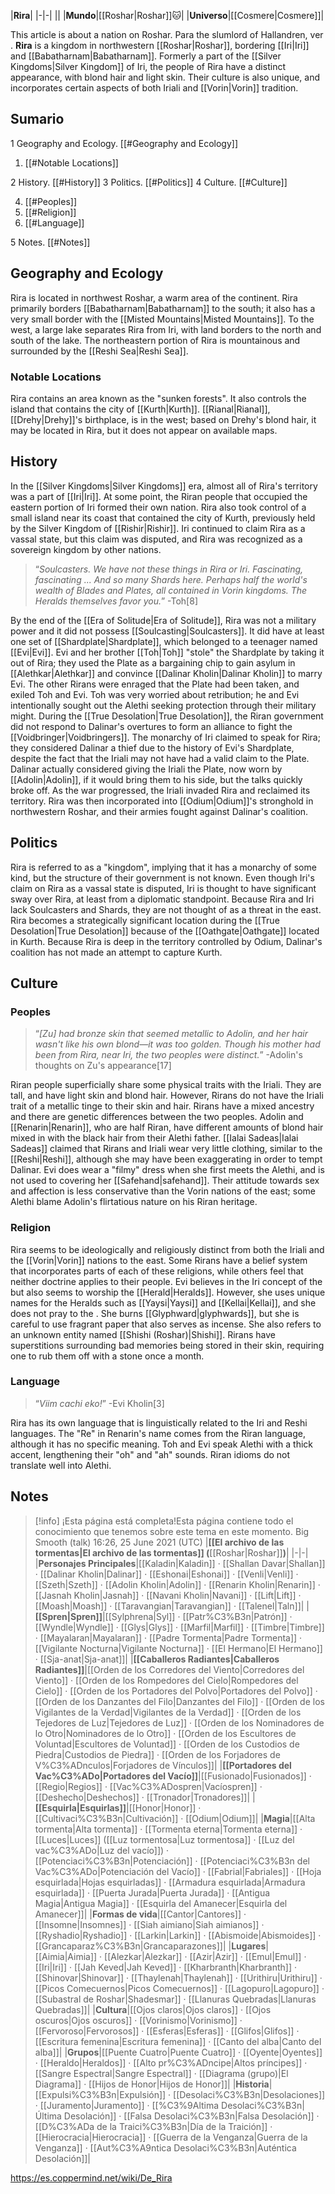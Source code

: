 |**Rira**|
|-|-|
||
|**Mundo**|[[Roshar\|Roshar]]🐱︎|
|**Universo**|[[Cosmere\|Cosmere]]|

This article is about a nation on Roshar. Para the slumlord of Hallandren, ver .
**Rira** is a kingdom in northwestern [[Roshar\|Roshar]], bordering [[Iri\|Iri]] and [[Babatharnam\|Babatharnam]]. Formerly a part of the [[Silver Kingdoms\|Silver Kingdom]] of Iri, the people of Rira have a distinct appearance, with blond hair and light skin. Their culture is also unique, and incorporates certain aspects of both Iriali and [[Vorin\|Vorin]] tradition.

## Sumario

1 Geography and Ecology. [[#Geography and Ecology]] 

1. [[#Notable Locations]] 


2 History. [[#History]] 
3 Politics. [[#Politics]] 
4 Culture. [[#Culture]] 

4. [[#Peoples]] 
4. [[#Religion]] 
4. [[#Language]] 


5 Notes. [[#Notes]] 


## Geography and Ecology
Rira is located in northwest Roshar, a warm area of the continent. Rira primarily borders [[Babatharnam\|Babatharnam]] to the south; it also has a very small border with the [[Misted Mountains\|Misted Mountains]]. To the west, a large lake separates Rira from Iri, with land borders to the north and south of the lake. The northeastern portion of Rira is mountainous and surrounded by the [[Reshi Sea\|Reshi Sea]].

### Notable Locations
Rira contains an area known as the "sunken forests". It also controls the island that contains the city of [[Kurth\|Kurth]]. [[Rianal\|Rianal]], [[Drehy\|Drehy]]'s birthplace, is in the west; based on Drehy's blond hair, it may be located in Rira, but it does not appear on available maps.

## History
In the [[Silver Kingdoms\|Silver Kingdoms]] era, almost all of Rira's territory was a part of [[Iri\|Iri]]. At some point, the Riran people that occupied the eastern portion of Iri formed their own nation. Rira also took control of a small island near its coast that contained the city of Kurth, previously held by the Silver Kingdom of [[Rishir\|Rishir]].
Iri continued to claim Rira as a vassal state, but this claim was disputed, and Rira was recognized as a sovereign kingdom by other nations.

>“*Soulcasters. We have not these things in Rira or Iri. Fascinating, fascinating ... And so many Shards here. Perhaps half the world's wealth of Blades and Plates, all contained in Vorin kingdoms. The Heralds themselves favor you.*”
\-Toh[8]

By the end of the [[Era of Solitude\|Era of Solitude]], Rira was not a military power and it did not possess [[Soulcasting\|Soulcasters]]. It did have at least one set of [[Shardplate\|Shardplate]], which belonged to a teenager named [[Evi\|Evi]]. Evi and her brother [[Toh\|Toh]] "stole" the Shardplate by taking it out of Rira; they used the Plate as a bargaining chip to gain asylum in [[Alethkar\|Alethkar]] and convince [[Dalinar Kholin\|Dalinar Kholin]] to marry Evi. The other Rirans were enraged that the Plate had been taken, and exiled Toh and Evi. Toh was very worried about retribution; he and Evi intentionally sought out the Alethi seeking protection through their military might.
During the [[True Desolation\|True Desolation]], the Riran government did not respond to Dalinar's overtures to form an alliance to fight the [[Voidbringer\|Voidbringers]]. The monarchy of Iri claimed to speak for Rira; they considered Dalinar a thief due to the history of Evi's Shardplate, despite the fact that the Iriali may not have had a valid claim to the Plate. Dalinar actually considered giving the Iriali the Plate, now worn by [[Adolin\|Adolin]], if it would bring them to his side, but the talks quickly broke off.
As the war progressed, the Iriali invaded Rira and reclaimed its territory. Rira was then incorporated into [[Odium\|Odium]]'s stronghold in northwestern Roshar, and their armies fought against Dalinar's coalition.

## Politics
Rira is referred to as a "kingdom", implying that it has a monarchy of some kind, but the structure of their government is not known. Even though Iri's claim on Rira as a vassal state is disputed, Iri is thought to have significant sway over Rira, at least from a diplomatic standpoint. Because Rira and Iri lack Soulcasters and Shards, they are not thought of as a threat in the east.
Rira becomes a strategically significant location during the [[True Desolation\|True Desolation]] because of the [[Oathgate\|Oathgate]] located in Kurth. Because Rira is deep in the territory controlled by Odium, Dalinar's coalition has not made an attempt to capture Kurth.

## Culture
### Peoples
>“*[Zu] had bronze skin that seemed metallic to Adolin, and her hair wasn't like his own blond—it was too golden. Though his mother had been from Rira, near Iri, the two peoples were distinct.*”
\-Adolin's thoughts on Zu's appearance[17]


Riran people superficially share some physical traits with the Iriali. They are tall, and have light skin and blond hair. However, Rirans do not have the Iriali trait of a metallic tinge to their skin and hair. Rirans have a mixed ancestry and there are genetic differences between the two peoples. Adolin and [[Renarin\|Renarin]], who are half Riran, have different amounts of blond hair mixed in with the black hair from their Alethi father.
[[Ialai Sadeas\|Ialai Sadeas]] claimed that Rirans and Iriali wear very little clothing, similar to the [[Reshi\|Reshi]], although she may have been exaggerating in order to tempt Dalinar. Evi does wear a "filmy" dress when she first meets the Alethi, and is not used to covering her [[Safehand\|safehand]]. Their attitude towards sex and affection is less conservative than the Vorin nations of the east; some Alethi blame Adolin's flirtatious nature on his Riran heritage.

### Religion
Rira seems to be ideologically and religiously distinct from both the Iriali and the [[Vorin\|Vorin]] nations to the east. Some Rirans have a belief system that incorporates parts of each of these religions, while others feel that neither doctrine applies to their people.
Evi believes in the Iri concept of the  but also seems to worship the [[Herald\|Heralds]]. However, she uses unique names for the Heralds such as [[Yaysi\|Yaysi]] and [[Kellai\|Kellai]], and she does not pray to the . She burns [[Glyphward\|glyphwards]], but she is careful to use fragrant paper that also serves as incense. She also refers to an unknown entity named [[Shishi (Roshar)\|Shishi]].
Rirans have superstitions surrounding bad memories being stored in their skin, requiring one to rub them off with a stone once a month.

### Language
>“*Viim cachi eko!*”
\-Evi Kholin[3]


Rira has its own language that is linguistically related to the Iri and Reshi languages. The "Re" in Renarin's name comes from the Riran language, although it has no specific meaning.
Toh and Evi speak Alethi with a thick accent, lengthening their "oh" and "ah" sounds. Riran idioms do not translate well into Alethi.

## Notes

> [!info] ¡Esta página está completa!Esta página contiene todo el conocimiento que tenemos sobre este tema en este momento.
Big Smooth (talk) 16:26, 25 June 2021 (UTC)
|**[[El archivo de las tormentas\|El archivo de las tormentas]] (**[[Roshar\|Roshar]]**)**|
|-|-|
|**Personajes Principales**|[[Kaladin\|Kaladin]] · [[Shallan Davar\|Shallan]] · [[Dalinar Kholin\|Dalinar]] · [[Eshonai\|Eshonai]] · [[Venli\|Venli]] · [[Szeth\|Szeth]] · [[Adolin Kholin\|Adolin]] · [[Renarin Kholin\|Renarin]] · [[Jasnah Kholin\|Jasnah]] · [[Navani Kholin\|Navani]] · [[Lift\|Lift]] · [[Moash\|Moash]] · [[Taravangian\|Taravangian]] · [[Talenel\|Taln]]|
|**[[Spren\|Spren]]**|[[Sylphrena\|Syl]] · [[Patr%C3%B3n\|Patrón]] · [[Wyndle\|Wyndle]] · [[Glys\|Glys]] · [[Marfil\|Marfil]] · [[Timbre\|Timbre]] · [[Mayalaran\|Mayalaran]] · [[Padre Tormenta\|Padre Tormenta]] · [[Vigilante Nocturna\|Vigilante Nocturna]] · [[El Hermano\|El Hermano]] · [[Sja-anat\|Sja-anat]]|
|**[[Caballeros Radiantes\|Caballeros Radiantes]]**|[[Orden de los Corredores del Viento\|Corredores del Viento]] · [[Orden de los Rompedores del Cielo\|Rompedores del Cielo]] · [[Orden de los Portadores del Polvo\|Portadores del Polvo]] · [[Orden de los Danzantes del Filo\|Danzantes del Filo]] · [[Orden de los Vigilantes de la Verdad\|Vigilantes de la Verdad]] · [[Orden de los Tejedores de Luz\|Tejedores de Luz]] · [[Orden de los Nominadores de lo Otro\|Nominadores de lo Otro]] · [[Orden de los Escultores de Voluntad\|Escultores de Voluntad]] · [[Orden de los Custodios de Piedra\|Custodios de Piedra]] · [[Orden de los Forjadores de V%C3%ADnculos\|Forjadores de Vínculos]]|
|**[[Portadores del Vac%C3%ADo\|Portadores del Vacío]]**|[[Fusionado\|Fusionados]] · [[Regio\|Regios]] · [[Vac%C3%ADospren\|Vacíospren]] · [[Deshecho\|Deshechos]] · [[Tronador\|Tronadores]]|
|**[[Esquirla\|Esquirlas]]**|[[Honor\|Honor]] · [[Cultivaci%C3%B3n\|Cultivación]] · [[Odium\|Odium]]|
|**Magia**|[[Alta tormenta\|Alta tormenta]] · [[Tormenta eterna\|Tormenta eterna]] · [[Luces\|Luces]] ([[Luz tormentosa\|Luz tormentosa]] · [[Luz del vac%C3%ADo\|Luz del vacío]]) · [[Potenciaci%C3%B3n\|Potenciación]] · [[Potenciaci%C3%B3n del Vac%C3%ADo\|Potenciación del Vacío]] · [[Fabrial\|Fabriales]] · [[Hoja esquirlada\|Hojas esquirladas]] · [[Armadura esquirlada\|Armadura esquirlada]] · [[Puerta Jurada\|Puerta Jurada]] · [[Antigua Magia\|Antigua Magia]] · [[Esquirla del Amanecer\|Esquirla del Amanecer]]|
|**Formas de vida**|[[Cantor\|Cantores]] · [[Insomne\|Insomnes]] · [[Siah aimiano\|Siah aimianos]] · [[Ryshadio\|Ryshadio]] · [[Larkin\|Larkin]] · [[Abismoide\|Abismoides]] · [[Grancaparaz%C3%B3n\|Grancaparazones]]|
|**Lugares**|[[Aimia\|Aimia]] · [[Alezkar\|Alezkar]] · [[Azir\|Azir]] · [[Emul\|Emul]] · [[Iri\|Iri]] · [[Jah Keved\|Jah Keved]] · [[Kharbranth\|Kharbranth]] · [[Shinovar\|Shinovar]] · [[Thaylenah\|Thaylenah]] · [[Urithiru\|Urithiru]] · [[Picos Comecuernos\|Picos Comecuernos]] · [[Lagopuro\|Lagopuro]] · [[Subastral de Roshar\|Shadesmar]] · [[Llanuras Quebradas\|Llanuras Quebradas]]|
|**Cultura**|[[Ojos claros\|Ojos claros]] · [[Ojos oscuros\|Ojos oscuros]] · [[Vorinismo\|Vorinismo]] · [[Fervoroso\|Fervorosos]] · [[Esferas\|Esferas]] · [[Glifos\|Glifos]] · [[Escritura femenina\|Escritura femenina]] · [[Canto del alba\|Canto del alba]]|
|**Grupos**|[[Puente Cuatro\|Puente Cuatro]] · [[Oyente\|Oyentes]] · [[Heraldo\|Heraldos]] · [[Alto pr%C3%ADncipe\|Altos príncipes]] · [[Sangre Espectral\|Sangre Espectral]] · [[Diagrama (grupo)\|El Diagrama]] · [[Hijos de Honor\|Hijos de Honor]]|
|**Historia**|[[Expulsi%C3%B3n\|Expulsión]] · [[Desolaci%C3%B3n\|Desolaciones]] · [[Juramento\|Juramento]] · [[%C3%9Altima Desolaci%C3%B3n\|Última Desolación]] · [[Falsa Desolaci%C3%B3n\|Falsa Desolación]] · [[D%C3%ADa de la Traici%C3%B3n\|Día de la Traición]] · [[Hierocracia\|Hierocracia]] · [[Guerra de la Venganza\|Guerra de la Venganza]] · [[Aut%C3%A9ntica Desolaci%C3%B3n\|Auténtica Desolación]]|



https://es.coppermind.net/wiki/De_Rira
